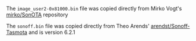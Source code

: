 The `image_user2-0x81000.bin` file was copied directly from Mirko Vogt's [mirko/SonOTA](https://github.com/mirko/SonOTA) repository

The `sonoff.bin` file was copied directly from Theo Arends' [arendst/Sonoff-Tasmota](https://github.com/arendst/Sonoff-Tasmota) and is version 6.2.1
